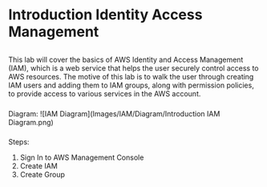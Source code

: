 # Introduction Identity Access Management
##
This lab will cover the basics of AWS Identity and Access Management (IAM), which is a web service that helps the user securely control access to AWS resources. The motive of this lab is to walk the user through creating IAM users and adding them to IAM groups, along with permission policies, to provide access to various services in the AWS account.
###
Diagram:
![IAM Diagram](Images/IAM/Diagram/Introduction IAM Diagram.png)
###
Steps:
1. Sign In to AWS Management Console
2. Create IAM
3. Create Group
